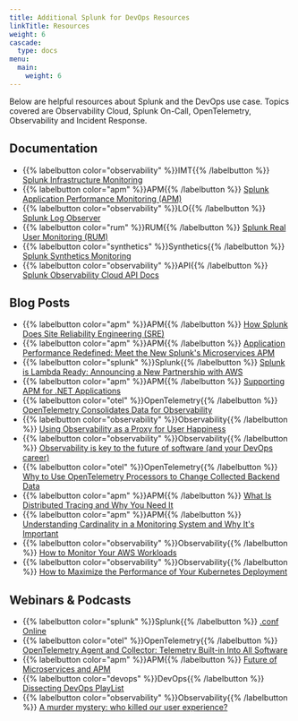 ```yaml
---
title: Additional Splunk for DevOps Resources
linkTitle: Resources
weight: 6
cascade:
  type: docs
menu:
  main:
    weight: 6
---
```


Below are helpful resources about Splunk and the DevOps use case. Topics covered are Observability Cloud, Splunk On-Call, OpenTelemetry, Observability and Incident Response.

## Documentation

* {{% labelbutton color="observability" %}}IMT{{% /labelbutton %}} [Splunk Infrastructure Monitoring](https://docs.splunk.com/Observability/infrastructure/intro-to-infrastructure.html#nav-Introduction-to-Splunk-Infrastructure-Monitoring)
* {{% labelbutton color="apm" %}}APM{{% /labelbutton %}} [Splunk Application Performance Monitoring (APM)](https://docs.splunk.com/Observability/apm/intro-to-apm.html#nav-Introduction-to-Splunk-APM)
* {{% labelbutton color="observability" %}}LO{{% /labelbutton %}} [Splunk Log Observer](https://docs.splunk.com/Observability/logs/intro-to-logs.html#nav-Introduction-to-Splunk-Log-Observer)
* {{% labelbutton color="rum" %}}RUM{{% /labelbutton %}} [Splunk Real User Monitoring (RUM)](https://docs.splunk.com/Observability/rum/intro-to-rum.html#nav-Introduction-to-Splunk-RUM)
* {{% labelbutton color="synthetics" %}}Synthetics{{% /labelbutton %}} [Splunk Synthetics Monitoring](https://help.rigor.com/hc/en-us)
* {{% labelbutton color="observability" %}}API{{% /labelbutton %}} [Splunk Observability Cloud API Docs](https://dev.splunk.com/observability/docs/)

## Blog Posts

* {{% labelbutton color="apm" %}}APM{{% /labelbutton %}} [How Splunk Does Site Reliability Engineering (SRE)](https://splk.it/3eKyy46)
* {{% labelbutton color="apm" %}}APM{{% /labelbutton %}} [Application Performance Redefined: Meet the New Splunk's Microservices APM](https://www.splunk.com/en_us/blog/it/application-performance-redefined-meet-the-new-signalfx-microservices-apm.html)
* {{% labelbutton color="splunk" %}}Splunk{{% /labelbutton %}} [Splunk is Lambda Ready: Announcing a New Partnership with AWS](https://www.splunk.com/en_us/blog/it/splunk-is-lambda-ready.html)
* {{% labelbutton color="apm" %}}APM{{% /labelbutton %}} [Supporting APM for .NET Applications](https://www.splunk.com/en_us/blog/cloud/supporting-apm-for-net-applications.html)
* {{% labelbutton color="otel" %}}OpenTelemetry{{% /labelbutton %}} [OpenTelemetry Consolidates Data for Observability](https://thenewstack.io/opentelemetry-consolidates-data-for-observability/)
* {{% labelbutton color="observability" %}}Observability{{% /labelbutton %}} [Using Observability as a Proxy for User Happiness](https://www.splunk.com/en_us/blog/cloud/using-observability-as-a-proxy-for-customer-happiness.html)
* {{% labelbutton color="observability" %}}Observability{{% /labelbutton %}} [Observability is key to the future of software (and your DevOps career)](https://stackoverflow.blog/2021/09/08/observability-is-key-to-the-future-of-software-and-your-devops-career/)
* {{% labelbutton color="otel" %}}OpenTelemetry{{% /labelbutton %}} [Why to Use OpenTelemetry Processors to Change Collected Backend Data](https://www.splunk.com/en_us/blog/devops/why-to-use-opentelemetry-processors-to-change-collected-backend-data.html)
* {{% labelbutton color="apm" %}}APM{{% /labelbutton %}} [What Is Distributed Tracing and Why You Need It](https://www.splunk.com/en_us/blog/devops/what-is-distributed-tracing-and-why-you-need-it.html)
* {{% labelbutton color="apm" %}}APM{{% /labelbutton %}} [Understanding Cardinality in a Monitoring System and Why It's Important](https://www.splunk.com/en_us/blog/devops/understanding-cardinality-in-a-monitoring-system-and-why-it-s-important.html)
* {{% labelbutton color="observability" %}}Observability{{% /labelbutton %}} [How to Monitor Your AWS Workloads](https://www.splunk.com/en_us/blog/devops/how-to-monitor-your-aws-workloads.html)
* {{% labelbutton color="observability" %}}Observability{{% /labelbutton %}} [How to Maximize the Performance of Your Kubernetes Deployment](https://www.splunk.com/en_us/blog/devops/how-to-maximize-the-performance-of-your-kubernetes-deployment.html)

## Webinars & Podcasts

* {{% labelbutton color="splunk" %}}Splunk{{% /labelbutton %}} [.conf Online](https://conf.splunk.com/watch/conf-online.html#/)
* {{% labelbutton color="otel" %}}OpenTelemetry{{% /labelbutton %}} [OpenTelemetry Agent and Collector: Telemetry Built-in Into All Software](https://www.youtube.com/watch?v=cHiFSprUqa0)
* {{% labelbutton color="apm" %}}APM{{% /labelbutton %}} [Future of Microservices and APM](https://bit.ly/3cpdbUs)
* {{% labelbutton color="devops" %}}DevOps{{% /labelbutton %}} [Dissecting DevOps PlayList](https://www.youtube.com/playlist?list=PLxkFdMSHYh3QOOQ7D1YyPYOlavuVBRmNm)
* {{% labelbutton color="observability" %}}Observability{{% /labelbutton %}} [A murder mystery: who killed our user experience?](https://stackoverflow.blog/2021/10/27/observability-thrives-when-vendor-lock-in-dies/)
